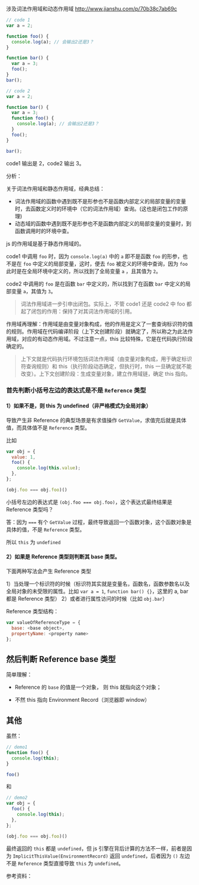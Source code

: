 涉及词法作用域和动态作用域 http://www.jianshu.com/p/70b38c7ab69c

```js
// code 1
var a = 2;

function foo() {
  console.log(a); // 会输出2还是3？
}

function bar() {
  var a = 3;
  foo();
}
bar();

// code 2
var a = 2;

function bar() {
  var a = 3;
  function foo() {
    console.log(a); // 会输出2还是3？
  }
  foo();
}

bar();
```

code1 输出是 2，code2 输出 3。

分析：

关于词法作用域和静态作用域，经典总结：

- 词法作用域的函数中遇到既不是形参也不是函数内部定义的局部变量的变量时，去函数定义时的环境中（它的词法作用域）查询。(这也是闭包工作的原理)
- 动态域的函数中遇到既不是形参也不是函数内部定义的局部变量的变量时，到函数调用时的环境中查。

js 的作用域是基于静态作用域的。

code1 中调用 `foo` 时，因为 `console.log(a)` 中的 `a` 即不是函数 `foo` 的形参，也不是在 `foo` 中定义的局部变量，这时，便去 `foo` 被定义的环境中查询，因为 `foo` 此时是在全局环境中定义的，所以找到了全局变量 `a` ，且其值为 `2`。

code2 中调用的 `foo` 是在函数 `bar` 中定义的，所以找到了在函数 `bar` 中定义的局部变量 `a`，其值为 `3`。

> 词法作用域进一步引申出闭包。实际上，不管 code1 还是 code2 中 foo 都起了闭包的作用：保持了对其词法作用域的引用。

作用域再理解：作用域是由变量对象构成，他的作用是定义了一套查询标识符的值的规则。作用域在代码编译阶段（上下文创建阶段）就确定了，所以称之为此法作用域，对应的有动态作用域。不过注意一点，this 比较特殊，它是在代码执行阶段确定的。

> 上下文就是代码执行环境包括词法作用域（由变量对象构成，用于确定标识符查询规则）和 this（执行阶段动态确定，但执行时，this 一旦确定就不能改变）。上下文创建阶段：生成变量对象，建立作用域链，确定 this 指向。

### 首先判断**小括号**左边的表达式是不是 `Reference` 类型

#### 1）如果不是，则 this 为 undefined（非严格模式为全局对象）

导致产生非 Reference 的典型场景是有求值操作 `GetValue`，求值完后就是具体值，而具体值不是 `Reference` 类型。

比如 

```js
var obj = {
  value: 1,
  foo() {
    console.log(this.value);
  },
};

(obj.foo === obj.foo)()
```

小括号左边的表达式是 `(obj.foo === obj.foo)`，这个表达式最终结果是 Reference 类型吗？

答：因为 `===` 有个 `GetValue` 过程，最终导致返回一个函数对象，这个函数对象是具体的值，不是 `Reference` 类型。

所以 `this` 为 `undefined`

#### 2）如果是 Reference 类型则判断其 base 类型。

下面两种写法会产生 Reference 类型

1）当处理一个标识符的时候（标识符其实就是变量名，函数名，函数参数名以及全局对象的未受限的属性。比如 `var a = 1`, `function bar() {}`，这里的 a, bar 都是 Reference 类型）
2）或者进行属性访问的时候（比如 `obj.bar`）

Reference 类型结构：

```js
var valueOfReferenceType = {
  base: <base object>,
  propertyName: <property name>
};
```

## 然后判断 Reference base 类型

简单理解：

- Reference 的 `base` 的值是一个对象， 则 this 就指向这个对象；

- 不然 this 指向 Environment Record（浏览器即 window）

## 其他

虽然：

```js
// demo1
function foo() {
  console.log(this);
}

foo()
```

和 

```js
// demo2
var obj = {
  foo() {
    console.log(this);
  },
};

(obj.foo === obj.foo)()
```

最终返回的 `this` 都是 `undefined`，但 js 引擎在背后计算的方法不一样，前者是因为 `ImplicitThisValue(EnvironmentRecord)` 返回 `undefined`，后者因为 `()` 左边不是 `Reference` 类型直接导致 `this` 为 `undefined`。

参考资料：


<!-- function getTotal() {
    let sum = 0;
    let input = [1,4,2,3];
    input.forEach(i=>{
        sum+=1;
    });
    return sum;
}

1. This method is not flexible. In project, it's better if the method is general and can be re-used.
2. Using function expression sometimes is better than the function declaration, especially in ES6 environment. In this way, we can avoid understanding confusion because of hositing.

So, change the method of getTotal as follows:

```js
const getTotal = (input = []) => {
  let sum = 0;

  if (Array.isArray(input)) {
    input.forEach(element => {
      sum += element;
    });
    return sum;
  } else {
    console.error('Please input Array type');
  }
};

getTotal([1,4,2,3]);
``` -->



